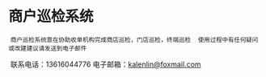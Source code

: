 # 商户巡检系统
  `商户巡检系统意在协助收单机构完成商店巡检，门店巡检，终端巡检
  使用过程中有任何疑问或改建建议请发送到电子邮件`
  
  联系电话：13616044776 电子邮箱：kalenlin@foxmail.com
